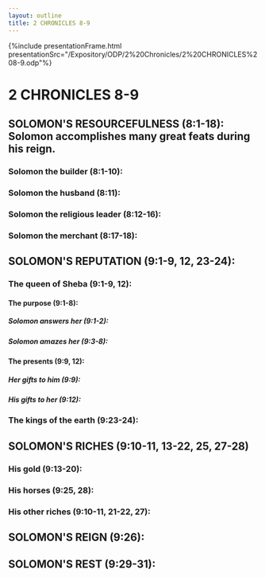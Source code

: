 ```yaml
---
layout: outline
title: 2 CHRONICLES 8-9
---
```

{%include presentationFrame.html presentationSrc="/Expository/ODP/2%20Chronicles/2%20CHRONICLES%208-9.odp"%}

# 2 CHRONICLES 8-9 
## SOLOMON\'S RESOURCEFULNESS (8:1-18): Solomon accomplishes many great feats during his reign. 
###  Solomon the builder (8:1-10): 
###  Solomon the husband (8:11): 
###  Solomon the religious leader (8:12-16): 
###  Solomon the merchant (8:17-18): 
## SOLOMON\'S REPUTATION (9:1-9, 12, 23-24): 
###  The queen of Sheba (9:1-9, 12): 
####  The purpose (9:1-8): 
#####  Solomon answers her (9:1-2): 
#####  Solomon amazes her (9:3-8): 
####  The presents (9:9, 12): 
#####  Her gifts to him (9:9): 
#####  His gifts to her (9:12): 
###  The kings of the earth (9:23-24): 
## SOLOMON\'S RICHES (9:10-11, 13-22, 25, 27-28) 
###  His gold (9:13-20): 
###  His horses (9:25, 28): 
###  His other riches (9:10-11, 21-22, 27): 
## SOLOMON\'S REIGN (9:26): 
## SOLOMON\'S REST (9:29-31): 
